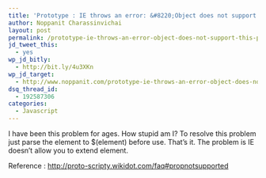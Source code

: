 ```yaml
---
title: 'Prototype : IE throws an error: &#8220;Object does not support this property or method&#8221;.'
author: Noppanit Charassinvichai
layout: post
permalink: /prototype-ie-throws-an-error-object-does-not-support-this-property-or-method/
jd_tweet_this:
  - yes
wp_jd_bitly:
  - http://bit.ly/4u3XKn
wp_jd_target:
  - http://www.noppanit.com/prototype-ie-throws-an-error-object-does-not-support-this-property-or-method/
dsq_thread_id:
  - 192587306
categories:
  - Javascript
---
```

I have been this problem for ages. How stupid am I? To resolve this problem just parse the element to $(element) before use. That&#8217;s it. The problem is IE doesn&#8217;t allow you to extend element.

Reference : <http://proto-scripty.wikidot.com/faq#propnotsupported>